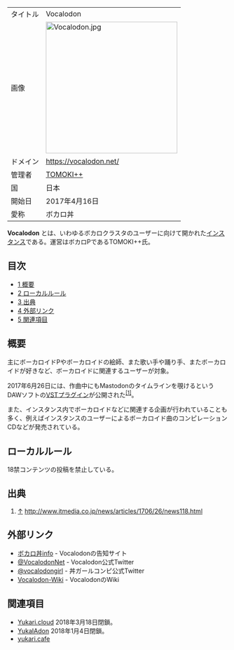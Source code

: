 <div>

|          |                                                                                                                                                                                                                                                                                                    |
|----------|----------------------------------------------------------------------------------------------------------------------------------------------------------------------------------------------------------------------------------------------------------------------------------------------------|
| タイトル | Vocalodon                                                                                                                                                                                                                                                                                          |
| 画像     | [<img src="/images/thumb/c/c5/Vocalodon.jpg/300px-Vocalodon.jpg" srcset="/images/thumb/c/c5/Vocalodon.jpg/450px-Vocalodon.jpg 1.5x, /images/thumb/c/c5/Vocalodon.jpg/600px-Vocalodon.jpg 2x" width="300" height="300" alt="Vocalodon.jpg" />](/%E3%83%95%E3%82%A1%E3%82%A4%E3%83%AB:Vocalodon.jpg) |
| ドメイン | <a href="https://vocalodon.net/" rel="nofollow">https://vocalodon.net/</a>                                                                                                                                                                                                                         |
| 管理者   | <a href="https://twitter.com/tmkw1" rel="nofollow">TOMOKI++</a>                                                                                                                                                                                                                                    |
| 国       | 日本                                                                                                                                                                                                                                                                                               |
| 開始日   | 2017年4月16日                                                                                                                                                                                                                                                                                      |
| 愛称     | ボカロ丼                                                                                                                                                                                                                                                                                           |

**Vocalodon** とは、いわゆるボカロクラスタのユーザーに向けて開かれた[インスタンス](/%E3%82%A4%E3%83%B3%E3%82%B9%E3%82%BF%E3%83%B3%E3%82%B9 "インスタンス")である。運営はボカロPであるTOMOKI++氏。

<div>

<div lang="ja" dir="ltr">

## 目次

</div>

-   [1 概要](#.E6.A6.82.E8.A6.81)
-   [2 ローカルルール](#.E3.83.AD.E3.83.BC.E3.82.AB.E3.83.AB.E3.83.AB.E3.83.BC.E3.83.AB)
-   [3 出典](#.E5.87.BA.E5.85.B8)
-   [4 外部リンク](#.E5.A4.96.E9.83.A8.E3.83.AA.E3.83.B3.E3.82.AF)
-   [5 関連項目](#.E9.96.A2.E9.80.A3.E9.A0.85.E7.9B.AE)

</div>

## 概要

主にボーカロイドPやボーカロイドの絵師、また歌い手や踊り手、またボーカロイドが好きなど、ボーカロイドに関連するユーザーが対象。

2017年6月26日には、作曲中にもMastodonのタイムラインを覗けるというDAWソフトの<a href="http://www.itmedia.co.jp/news/articles/1706/26/news118.html" rel="nofollow">VSTプラグイン</a>が公開された<sup>[\[1\]](#cite_note-1)</sup>。

また、インスタンス内でボーカロイドなどに関連する企画が行われていることも多く、例えばインスタンスのユーザーによるボーカロイド曲のコンピレーションCDなどが発売されている。

## ローカルルール

18禁コンテンツの投稿を禁止している。

## 出典

<div>

1.  [↑](#cite_ref-1) <a href="http://www.itmedia.co.jp/news/articles/1706/26/news118.html" rel="nofollow">http://www.itmedia.co.jp/news/articles/1706/26/news118.html</a>

</div>

## 外部リンク

-   <a href="http://info.vocalodon.net/" rel="nofollow">ボカロ丼info</a> - Vocalodonの告知サイト
-   <a href="https://twitter.com/VocalodonNet" rel="nofollow">@VocalodonNet</a> - Vocalodon公式Twitter
-   <a href="https://twitter.com/vocalodongirl" rel="nofollow">@vocalodongirl</a> - 丼ガールコンピ公式Twitter
-   <a href="http://wiki.vocalodon.net/doku.php?id=start" rel="nofollow">Vocalodon-Wiki</a> - VocalodonのWiki

## 関連項目

-   [Yukari.cloud](/Yukari.cloud "Yukari.cloud") 2018年3月18日閉鎖。
-   [YukaIAdon](/YukaIAdon "YukaIAdon") 2018年1月4日閉鎖。
-   [yukari.cafe](/Yukari.cafe "Yukari.cafe")

</div>
